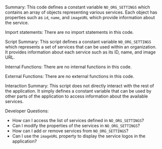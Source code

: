 Summary:
This code defines a constant variable `NO_ORG_SETTINGS` which contains an array of objects representing various services. Each object has properties such as `id`, `name`, and `imageURL` which provide information about the service.

Import statements:
There are no import statements in this code.

Script Summary:
This script defines a constant variable `NO_ORG_SETTINGS` which represents a set of services that can be used within an organization. It provides information about each service such as its ID, name, and image URL.

Internal Functions:
There are no internal functions in this code.

External Functions:
There are no external functions in this code.

Interaction Summary:
This script does not directly interact with the rest of the application. It simply defines a constant variable that can be used by other parts of the application to access information about the available services.

Developer Questions:
- How can I access the list of services defined in `NO_ORG_SETTINGS`?
- Can I modify the properties of the services in `NO_ORG_SETTINGS`?
- How can I add or remove services from `NO_ORG_SETTINGS`?
- Can I use the `imageURL` property to display the service logos in the application?